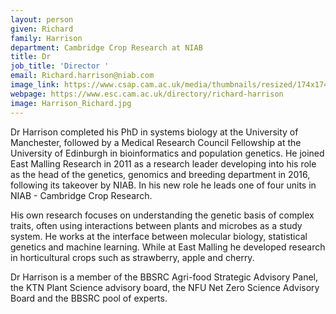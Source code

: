 ```yaml
---
layout: person
given: Richard
family: Harrison
department: Cambridge Crop Research at NIAB
title: Dr
job_title: 'Director '
email: Richard.harrison@niab.com
image_link: https://www.csap.cam.ac.uk/media/thumbnails/resized/174x174/uploads/files/1/copy-of-rjh-publicity.jpg
webpage: https://www.esc.cam.ac.uk/directory/richard-harrison
image: Harrison_Richard.jpg
---
```


Dr Harrison completed his PhD in systems biology at the University of Manchester, followed by a Medical Research Council Fellowship at the University of Edinburgh in bioinformatics and population genetics. He joined East Malling Research in 2011 as a research leader developing into his role as the head of the genetics, genomics and breeding department in 2016, following its takeover by NIAB. In his new role he leads one of four units in NIAB - Cambridge Crop Research.

His own research focuses on understanding the genetic basis of complex traits, often using interactions between plants and microbes as a study system. He works at the interface between molecular biology, statistical genetics and machine learning. While at East Malling he developed research in horticultural crops such as strawberry, apple and cherry.

Dr Harrison is a member of the BBSRC Agri-food Strategic Advisory Panel, the KTN Plant Science advisory board, the NFU Net Zero Science Advisory Board and the BBSRC pool of experts.